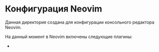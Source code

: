 # Конфигурация Neovim
Данная директория создана для конфигурации консольного редактора Neovim.

На данный момент в Neovim включены следующие плагины:

* 
